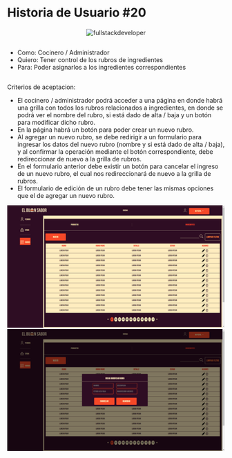 # Historia de Usuario #20
  
<p align="center">
    <img
    src="https://media.tenor.com/bKMOJdUzX_gAAAAC/dog-finlin-dog.gif"
    alt="fullstackdeveloper"
    width="300px"
    height="300px"
    align="center"
/>
</p>

## 

*  Como: Cocinero / Administrador
*  Quiero: Tener control de los rubros de ingredientes
*  Para: Poder asignarlos a los ingredientes correspondientes

##

Criterios de aceptacion:

* El cocinero / administrador podrá acceder a una página en donde habrá una grilla con todos los rubros relacionados a ingredientes, en donde se podrá ver el nombre del rubro, si está dado de alta / baja y un botón para modificar dicho rubro.
*  En la página habrá un botón para poder crear un nuevo rubro.
*  Al agregar un nuevo rubro, se debe redirigir a un formulario para ingresar los datos del nuevo rubro (nombre y si está dado de alta / baja), y al confirmar la operación mediante el botón correspondiente, debe redireccionar de nuevo a la grilla de rubros.
*  En el formulario anterior debe existir un botón para cancelar el ingreso de un nuevo rubro, el cual nos redireccionará de nuevo a la grilla de rubros.
*  El formulario de edición de un rubro debe tener las mismas opciones que el de agregar un nuevo rubro.


![image](https://github.com/DarioLopez18/DesarrolloDeSoftware-2023-ElBuenSabor/blob/HU20/HU20-1.png)
![image](https://github.com/DarioLopez18/DesarrolloDeSoftware-2023-ElBuenSabor/blob/HU20/HU20-2.png)
